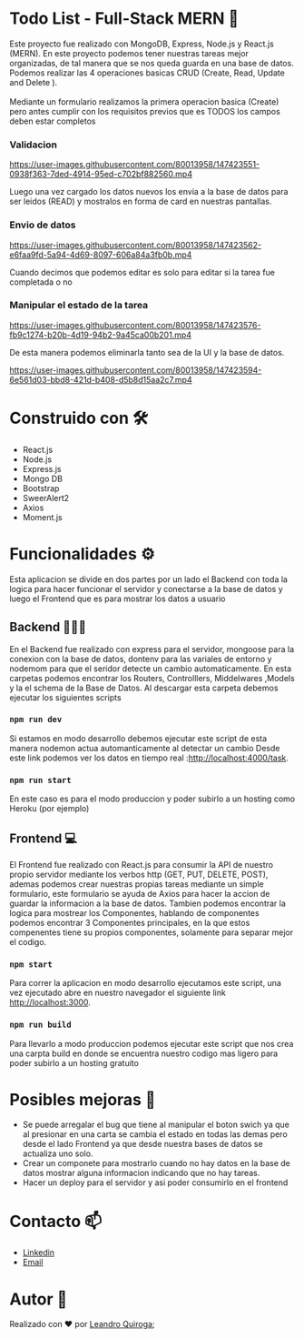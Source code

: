 # Todo List - Full-Stack MERN 📝
Este proyecto fue realizado con MongoDB, Express, Node.js y React.js (MERN). En este proyecto podemos tener nuestras tareas mejor organizadas, de tal manera que se nos queda guarda en una base de datos. Podemos realizar las 4 operaciones basicas CRUD (Create, Read, Update and Delete ). <br><br>
Mediante un formulario realizamos la primera operacion basica (Create) pero antes cumplir con los requisitos previos que es TODOS los campos deben estar completos <br>
### Validacion


https://user-images.githubusercontent.com/80013958/147423551-0938f363-7ded-4914-95ed-c702bf882560.mp4


Luego una vez cargado los datos nuevos los envia a la base de datos para ser leidos (READ) y mostralos en forma de card en nuestras pantallas. <br>
### Envio de datos

https://user-images.githubusercontent.com/80013958/147423562-e6faa9fd-5a94-4d69-8097-606a84a3fb0b.mp4



Cuando decimos que podemos editar es solo para editar si la tarea fue completada o no <br>

### Manipular el estado de la tarea   


https://user-images.githubusercontent.com/80013958/147423576-fb9c1274-b20b-4d19-94b2-9a45ca00b201.mp4


De esta manera podemos eliminarla tanto sea de la UI y la base de datos. <br> 

https://user-images.githubusercontent.com/80013958/147423594-6e561d03-bbd8-421d-b408-d5b8d15aa2c7.mp4



# Construido con 🛠️
* React.js
* Node.js
* Express.js
* Mongo DB
* Bootstrap
* SweerAlert2
* Axios
* Moment.js


# Funcionalidades ⚙️
Esta aplicacion se divide en dos partes por un lado el Backend con toda la logica para hacer funcionar el servidor y conectarse a la base de datos y luego el Frontend que es para mostrar los datos a usuario

## Backend 👨🏻‍💻
En el Backend fue realizado con express para el servidor, mongoose para la conexion con la base de datos, dontenv para las variales de entorno y nodemom para que el seridor detecte un cambio automaticamente. En esta carpetas podemos encontrar los Routers, Controlllers, Middelwares ,Models y la el schema de la Base de Datos. Al descargar esta carpeta debemos ejecutar los siguientes scripts

### `npm run dev`

Si estamos en modo desarrollo debemos ejecutar este script de esta manera nodemon actua automanticamente al detectar un cambio
Desde este link podemos ver los datos en tiempo real :[http://localhost:4000/task](http://localhost:4000).

### `npm run start`

En este caso es para el modo produccion y poder subirlo a un hosting como Heroku (por ejemplo)

## Frontend 💻
El Frontend fue realizado con React.js para consumir la API de nuestro propio servidor mediante los verbos http (GET, PUT, DELETE, POST), ademas podemos crear nuestras propias tareas mediante un simple formulario, este formulario se ayuda de Axios para hacer la accion de guardar la informacion a la base de datos. Tambien podemos encontrar la logica para mostrear los Componentes, hablando de componentes podemos encontrar 3 Componentes principales, en la que estos compenentes tiene su propios componentes, solamente para separar mejor el codigo. 


### `npm start`

Para correr la aplicacion en modo desarrollo ejecutamos este script, una vez ejecutado abre en nuestro navegador el siguiente link [http://localhost:3000](http://localhost:3000).

### `npm run build`

Para llevarlo a modo produccion podemos ejecutar este script que nos crea una carpta build en donde se encuentra nuestro codigo mas ligero para poder subirlo a un hosting gratuito 

# Posibles mejoras 🚀
* Se puede arregalar el bug que tiene al manipular el boton swich ya que al presionar en una carta se cambia el estado en todas las demas pero desde el lado Frontend ya que desde nuestra bases de datos se actualiza uno solo.
* Crear un componete para mostrarlo cuando no hay datos en la base de datos mostrar alguna informacion indicando que no hay tareas. 
* Hacer un deploy para el servidor y asi poder consumirlo en el frontend


# Contacto 📫
- [Linkedin](https://www.linkedin.com/in/leanquiroga95/)
- [Email](mailto:leandroquiroga9514@gmail.com)

# Autor 👤
Realizado con ❤️ por [Leandro Quiroga](https://github.com/leandroquiroga);
